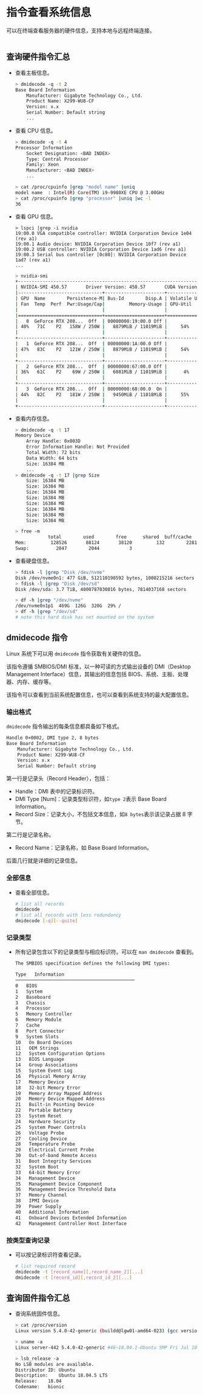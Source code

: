 # 指令查看系统信息

可以在终端查看服务器的硬件信息，支持本地与远程终端连接。

```note:: 部分储存系统信息的文件仅支持 root 用户查看。

```

## 查询硬件指令汇总

-   查看主板信息。

    ```sh
    > dmidecode -q -t 2
    Base Board Information
        Manufacturer: Gigabyte Technology Co., Ltd.
        Product Name: X299-WU8-CF
        Version: x.x
        Serial Number: Default string
        ...
    ```

-   查看 CPU 信息。

    ```sh
    > dmidecode -q -t 4
    Processor Information
        Socket Designation: <BAD INDEX>
        Type: Central Processor
        Family: Xeon
        Manufacturer: <BAD INDEX>
        ...
    ```

    ```sh
    > cat /proc/cpuinfo |grep "model name" |uniq
    model name	: Intel(R) Core(TM) i9-9980XE CPU @ 3.00GHz
    > cat /proc/cpuinfo |grep "processor" |uniq |wc -l
    36
    ```

-   查看 GPU 信息。

    ```
    > lspci |grep -i nvidia
    19:00.0 VGA compatible controller: NVIDIA Corporation Device 1e04 (rev a1)
    19:00.1 Audio device: NVIDIA Corporation Device 10f7 (rev a1)
    19:00.2 USB controller: NVIDIA Corporation Device 1ad6 (rev a1)
    19:00.3 Serial bus controller [0c80]: NVIDIA Corporation Device 1ad7 (rev a1)
    ...
    ```

    ```sh
    > nvidia-smi
    +-----------------------------------------------------------------------------+
    | NVIDIA-SMI 450.57       Driver Version: 450.57       CUDA Version: 11.0     |
    |-------------------------------+----------------------+----------------------+
    | GPU  Name        Persistence-M| Bus-Id        Disp.A | Volatile Uncorr. ECC |
    | Fan  Temp  Perf  Pwr:Usage/Cap|         Memory-Usage | GPU-Util  Compute M. |
    |                               |                      |               MIG M. |
    |===============================+======================+======================|
    |   0  GeForce RTX 208...  Off  | 00000000:19:00.0 Off |                  N/A |
    | 40%   71C    P2   158W / 250W |   8879MiB / 11019MiB |     54%      Default |
    |                               |                      |                  N/A |
    +-------------------------------+----------------------+----------------------+
    |   1  GeForce RTX 208...  Off  | 00000000:1A:00.0 Off |                  N/A |
    | 47%   83C    P2   121W / 250W |   8879MiB / 11019MiB |     54%      Default |
    |                               |                      |                  N/A |
    +-------------------------------+----------------------+----------------------+
    |   2  GeForce RTX 208...  Off  | 00000000:67:00.0 Off |                  N/A |
    | 36%   61C    P2    69W / 250W |   6081MiB / 11019MiB |      4%      Default |
    |                               |                      |                  N/A |
    +-------------------------------+----------------------+----------------------+
    |   3  GeForce RTX 208...  Off  | 00000000:68:00.0  On |                  N/A |
    | 44%   82C    P2   181W / 250W |   9450MiB / 11018MiB |     55%      Default |
    |                               |                      |                  N/A |
    +-------------------------------+----------------------+----------------------+
    ```

-   查看内存信息。

    ```sh
    > dmidecode -q -t 17
    Memory Device
        Array Handle: 0x003D
        Error Information Handle: Not Provided
        Total Width: 72 bits
        Data Width: 64 bits
        Size: 16384 MB
        ...
    > dmidecode -q -t 17 |grep Size
        Size: 16384 MB
        Size: 16384 MB
        Size: 16384 MB
        Size: 16384 MB
        Size: 16384 MB
        Size: 16384 MB
        Size: 16384 MB
        Size: 16384 MB
    ```

    ```sh
    > free -m
                total        used        free      shared  buff/cache   available
    Mem:         128526       88124       38120         132        2281       39136
    Swap:          2047        2044           3
    ```

-   查看硬盘信息。

    ```sh
    > fdisk -l |grep "Disk /dev/nvme"
    Disk /dev/nvme0n1: 477 GiB, 512110190592 bytes, 1000215216 sectors
    > fdisk -l |grep "Disk /dev/sd"
    Disk /dev/sda: 3.7 TiB, 4000787030016 bytes, 7814037168 sectors
    ```

    ```sh
    > df -h |grep "/dev/nvme"
    /dev/nvme0n1p1  469G  126G  320G  29% /
    > df -h |grep "/dev/sd"
    # note this hard disk has not mounted on the system
    ```

## dmidecode 指令

Linux 系统下可以用 `dmidecode` 指令获取有关硬件的信息。

该指令遵循 SMBIOS/DMI 标准，以一种可读的方式输出设备的 DMI（Desktop Management Interface）信息，其输出的信息包括 BIOS、系统、主板、处理器、内存、缓存等。

该指令可以查看到当前系统配置信息，也可以查看到系统支持的最大配置信息。

### 输出格式

`dmidecode` 指令输出的每条信息都具备如下格式。

```sh
Handle 0×0002, DMI type 2, 8 bytes
Base Board Information
	Manufacturer: Gigabyte Technology Co., Ltd.
	Product Name: X299-WU8-CF
	Version: x.x
	Serial Number: Default string
```

第一行是记录头（Record Header），包括：

-   Handle：DMI 表中的记录标识符。
-   DMI Type [Num]：记录类型标识符，如`type 2`表示 Base Board Information。
-   Record Size：记录大小，不包括文本信息，如`8 bytes`表示该记录占据 8 字节。

第二行是记录名称。

-   Record Name：记录名称，如 Base Board Information。

后面几行就是详细的记录信息。

### 全部信息

-   查看全部信息。

    ```sh
    # list all records
    dmidecode
    # list all records with less redundancy
    dmidecode [-q][--quite]
    ```

### 记录类型

-   所有记录包含以下的记录类型与相应标识符。可以在 `man dmidecode` 查看到。

    ```sh
    The SMBIOS specification defines the following DMI types:

    Type   Information
    ────────────────────────────────────────────
    0   BIOS
    1   System
    2   Baseboard
    3   Chassis
    4   Processor
    5   Memory Controller
    6   Memory Module
    7   Cache
    8   Port Connector
    9   System Slots
    10   On Board Devices
    11   OEM Strings
    12   System Configuration Options
    13   BIOS Language
    14   Group Associations
    15   System Event Log
    16   Physical Memory Array
    17   Memory Device
    18   32-bit Memory Error
    19   Memory Array Mapped Address
    20   Memory Device Mapped Address
    21   Built-in Pointing Device
    22   Portable Battery
    23   System Reset
    24   Hardware Security
    25   System Power Controls
    26   Voltage Probe
    27   Cooling Device
    28   Temperature Probe
    29   Electrical Current Probe
    30   Out-of-band Remote Access
    31   Boot Integrity Services
    32   System Boot
    33   64-bit Memory Error
    34   Management Device
    35   Management Device Component
    36   Management Device Threshold Data
    37   Memory Channel
    38   IPMI Device
    39   Power Supply
    40   Additional Information
    41   Onboard Devices Extended Information
    42   Management Controller Host Interface
    ```

### 按类型查询记录

-   可以按记录标识符查看记录。

    ```sh
    # list required record
    dmidecode -t [record_name][,record_name_2][...]
    dmidecode -t [record_id][,record_id_2][...]
    ```

## 查询固件指令汇总

-   查询系统固件信息。

    ```sh
    > cat /proc/version
    Linux version 5.4.0-42-generic (buildd@lgw01-amd64-023) (gcc version 7.5.0 (Ubuntu 7.5.0-3ubuntu1~18.04)) #46~18.04.1-Ubuntu SMP Fri Jul 10 07:21:24 UTC 2020
    ```

    ```sh
    > uname -a
    Linux server-442 5.4.0-42-generic #46~18.04.1-Ubuntu SMP Fri Jul 10 07:21:24 UTC 2020 x86_64 x86_64 x86_64 GNU/Linux
    ```

    ```sh
    > lsb_release -a
    No LSB modules are available.
    Distributor ID:	Ubuntu
    Description:	Ubuntu 18.04.5 LTS
    Release:	18.04
    Codename:	bionic
    ```
